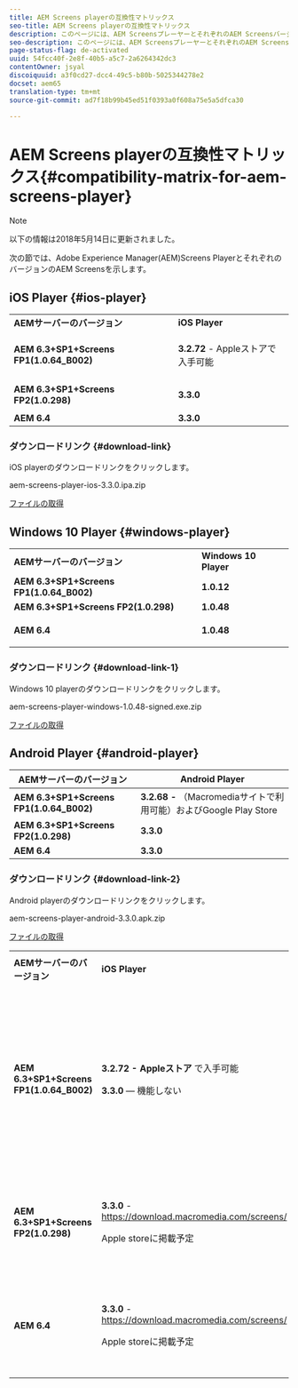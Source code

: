 ```yaml
---
title: AEM Screens playerの互換性マトリックス
seo-title: AEM Screens playerの互換性マトリックス
description: このページには、AEM ScreensプレーヤーとそれぞれのAEM Screensバージョンの一覧が表示されます。
seo-description: このページには、AEM ScreensプレーヤーとそれぞれのAEM Screensバージョンの一覧が表示されます。
page-status-flag: de-activated
uuid: 54fcc40f-2e8f-40b5-a5c7-2a6264342dc3
contentOwner: jsyal
discoiquuid: a3f0cd27-dcc4-49c5-b80b-5025344278e2
docset: aem65
translation-type: tm+mt
source-git-commit: ad7f18b99b45ed51f0393a0f608a75e5a5dfca30

---
```



# AEM Screens playerの互換性マトリックス{#compatibility-matrix-for-aem-screens-player}

>[!NOTE]
>
>以下の情報は2018年5月14日に更新されました。

次の節では、Adobe Experience Manager(AEM)Screens PlayerとそれぞれのバージョンのAEM Screensを示します。

## iOS Player {#ios-player}

<table>
 <tbody>
  <tr>
   <td><strong>AEMサーバーのバージョン</strong></td> 
   <td><strong>iOS Player</strong></td> 
  </tr>
  <tr>
   <td><strong>AEM 6.3+SP1+Screens FP1(1.0.64_B002)</strong></td> 
   <td><p><strong>3.2.72</strong> - Appleストアで入手可能</p> <p> </p> </td> 
  </tr>
  <tr>
   <td><strong><strong>AEM 6.3+SP1+Screens FP2(1.0.298)</strong></strong></td> 
   <td><p><strong>3.3.0</strong> </p> <p> </p> </td> 
  </tr>
  <tr>
   <td><strong>AEM 6.4</strong></td> 
   <td><strong>3.3.0</strong> </td> 
  </tr>
 </tbody>
</table>

### ダウンロードリンク {#download-link}

iOS playerのダウンロードリンクをクリックします。

aem-screens-player-ios-3.3.0.ipa.zip

[ファイルの取得](assets/aem-screens-player-ios-330ipa.zip)

## Windows 10 Player {#windows-player}

<table>
 <tbody>
  <tr>
   <td><strong>AEMサーバーのバージョン</strong></td> 
   <td><strong>Windows 10 Player</strong></td> 
  </tr>
  <tr>
   <td><strong>AEM 6.3+SP1+Screens FP1(1.0.64_B002)</strong></td> 
   <td><strong>1.0.12</strong><br /> </td> 
  </tr>
  <tr>
   <td><strong><strong>AEM 6.3+SP1+Screens FP2(1.0.298)</strong></strong></td> 
   <td><strong>1.0.48 </strong></td> 
  </tr>
  <tr>
   <td><strong>AEM 6.4</strong></td> 
   <td><p><strong>1.0.48 </strong></p> </td> 
  </tr>
 </tbody>
</table>

### ダウンロードリンク {#download-link-1}

Windows 10 playerのダウンロードリンクをクリックします。

aem-screens-player-windows-1.0.48-signed.exe.zip

[ファイルの取得](assets/aem-screens-player-windows-1048-signedexe.zip)

## Android Player {#android-player}

| **AEMサーバーのバージョン** | **Android Player** |
|---|---|
| **AEM 6.3+SP1+Screens FP1(1.0.64_B002)** | **3.2.68 -** （Macromediaサイトで利用可能）およびGoogle Play Store |
| **AEM 6.3+SP1+Screens FP2(1.0.298)** | **3.3.0** |
| **AEM 6.4** | **3.3.0** |

### ダウンロードリンク {#download-link-2}

Android playerのダウンロードリンクをクリックします。

aem-screens-player-android-3.3.0.apk.zip

[ファイルの取得](assets/aem-screens-player-android-330apk.zip)

<table>
 <tbody>
  <tr>
   <td><strong>AEMサーバーのバージョン</strong></td> 
   <td><strong>iOS Player</strong></td> 
   <td><strong>Windows 10 Player</strong></td> 
   <td><strong>Chrome OS Player</strong><br /> </td> 
   <td><strong>Android Player</strong></td> 
  </tr>
  <tr>
   <td><strong>AEM 6.3+SP1+Screens FP1(1.0.64_B002)</strong></td> 
   <td><p><strong>3.2.72 - Appleストア </strong>で入手可能</p> <p><strong>3.3.0</strong> — 機能しない</p> <p> </p> </td> 
   <td><strong>1.0.12</strong> - （Macromediaで利用可能）</td> 
   <td><p><strong>1.0.30 -</strong> Chrome storeで入手可能。</p> <p>機能パック1ではサポートされていません</p> </td> 
   <td><strong>3.2.68 -</strong> （Macromediaサイトで利用可能）およびGoogle Play Store</td> 
  </tr>
  <tr>
   <td><strong><strong>AEM 6.3+SP1+Screens FP2(1.0.298)</strong></strong></td> 
   <td><p><strong>3.3.0</strong> - <a href="https://download.macromedia.com/screens/">https://download.macromedia.com/screens/</a></p> <p>Apple storeに掲載予定</p> <p> </p> </td> 
   <td><strong>1.0.48 -</strong> <a href="https://download.macromedia.com/screens/">https://download.macromedia.com/screens/</a></td> 
   <td><p><strong>1.0.42 - </strong></p> <p>Chromeストアで公開する</p> </td> 
   <td><strong>3.3.0 - </strong><a href="https://download.macromedia.com/screens/">https://download.macromedia.com/screens/</a></td> 
  </tr>
  <tr>
   <td><strong>AEM 6.4</strong></td> 
   <td><p><strong>3.3.0</strong> - <a href="https://download.macromedia.com/screens/">https://download.macromedia.com/screens/</a></p> <p>Apple storeに掲載予定</p> </td> 
   <td><p><strong>1.0.48 -</strong><br /> </p> <p><a href="https://download.macromedia.com/screens/">https://download.macromedia.com/screens/</a></p> </td> 
   <td><p><strong>1.0.42 - </strong></p> <p>Chromeストアで公開する</p> </td> 
   <td><strong>3.3.0 - </strong><a href="https://download.macromedia.com/screens/">https://download.macromedia.com/screens/</a></td> 
  </tr>
 </tbody>
</table>

